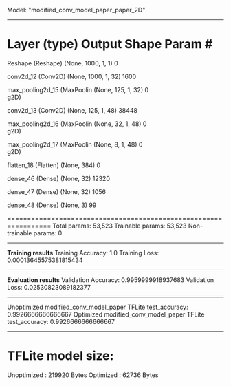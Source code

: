 Model: "modified_conv_model_paper_paper_2D"
_________________________________________________________________
 Layer (type)                Output Shape              Param #   
=================================================================
 Reshape (Reshape)           (None, 1000, 1, 1)        0         
                                                                 
 conv2d_12 (Conv2D)          (None, 1000, 1, 32)       1600      
                                                                 
 max_pooling2d_15 (MaxPoolin  (None, 125, 1, 32)       0         
 g2D)                                                            
                                                                 
 conv2d_13 (Conv2D)          (None, 125, 1, 48)        38448     
                                                                 
 max_pooling2d_16 (MaxPoolin  (None, 32, 1, 48)        0         
 g2D)                                                            
                                                                 
 max_pooling2d_17 (MaxPoolin  (None, 8, 1, 48)         0         
 g2D)                                                            
                                                                 
 flatten_18 (Flatten)        (None, 384)               0         
                                                                 
 dense_46 (Dense)            (None, 32)                12320     
                                                                 
 dense_47 (Dense)            (None, 32)                1056      
                                                                 
 dense_48 (Dense)            (None, 3)                 99        
                                                                 
=================================================================
Total params: 53,523
Trainable params: 53,523
Non-trainable params: 0
_________________________________________________________________

**Training results**
Training Accuracy: 1.0
Training Loss: 0.00013645575381815434
_________________________________________________________________

**Evaluation results**
Validation Accuracy: 0.9959999918937683
Validation Loss: 0.02530823089182377
_________________________________________________________________

Unoptimized modified_conv_model_paper TFLite test_accuracy: 0.9926666666666667
Optimized modified_conv_model_paper TFLite test_accuracy: 0.9926666666666667
_________________________________________________________________

TFLite model size:
===========================
Unoptimized : 219920 Bytes
Optimized : 62736 Bytes

